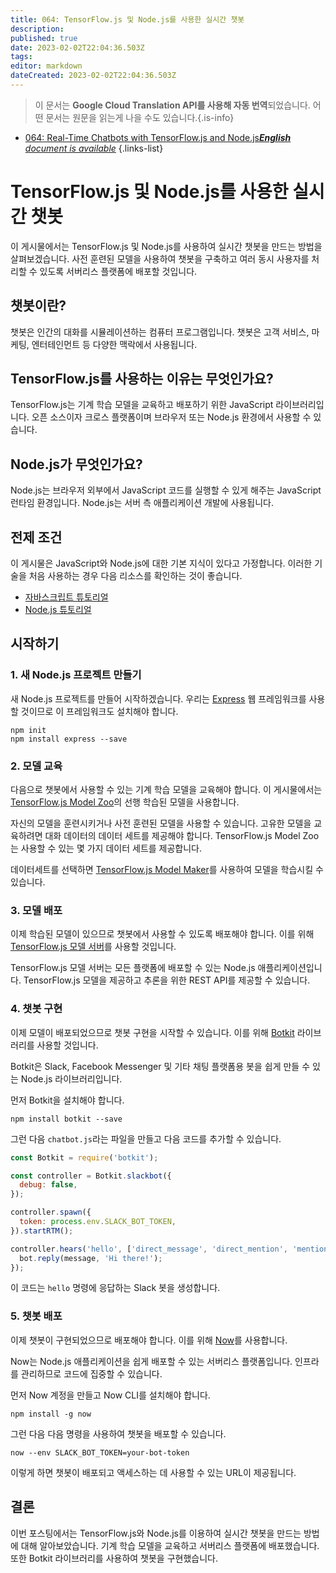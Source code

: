 ```yaml
---
title: 064: TensorFlow.js 및 Node.js를 사용한 실시간 챗봇
description: 
published: true
date: 2023-02-02T22:04:36.503Z
tags: 
editor: markdown
dateCreated: 2023-02-02T22:04:36.503Z
---
```


> 이 문서는 **Google Cloud Translation API를 사용해 자동 번역**되었습니다.
어떤 문서는 원문을 읽는게 나을 수도 있습니다.{.is-info}



- [064: Real-Time Chatbots with TensorFlow.js and Node.js***English** document is available*](/en/Knowledge-base/TensorFlow-js/Learning/064-real-time-chatbots-with-tensorflow-js-and-node-js)
{.links-list}


# TensorFlow.js 및 Node.js를 사용한 실시간 챗봇

이 게시물에서는 TensorFlow.js 및 Node.js를 사용하여 실시간 챗봇을 만드는 방법을 살펴보겠습니다. 사전 훈련된 모델을 사용하여 챗봇을 구축하고 여러 동시 사용자를 처리할 수 있도록 서버리스 플랫폼에 배포할 것입니다.

## 챗봇이란?

챗봇은 인간의 대화를 시뮬레이션하는 컴퓨터 프로그램입니다. 챗봇은 고객 서비스, 마케팅, 엔터테인먼트 등 다양한 맥락에서 사용됩니다.

## TensorFlow.js를 사용하는 이유는 무엇인가요?

TensorFlow.js는 기계 학습 모델을 교육하고 배포하기 위한 JavaScript 라이브러리입니다. 오픈 소스이자 크로스 플랫폼이며 브라우저 또는 Node.js 환경에서 사용할 수 있습니다.

## Node.js가 무엇인가요?

Node.js는 브라우저 외부에서 JavaScript 코드를 실행할 수 있게 해주는 JavaScript 런타임 환경입니다. Node.js는 서버 측 애플리케이션 개발에 사용됩니다.

## 전제 조건

이 게시물은 JavaScript와 Node.js에 대한 기본 지식이 있다고 가정합니다. 이러한 기술을 처음 사용하는 경우 다음 리소스를 확인하는 것이 좋습니다.

- [자바스크립트 튜토리얼](https://www.w3schools.com/js/)
- [Node.js 튜토리얼](https://nodejs.org/en/docs/guides/getting-started-guide/)

## 시작하기

### 1. 새 Node.js 프로젝트 만들기

새 Node.js 프로젝트를 만들어 시작하겠습니다. 우리는 [Express](https://expressjs.com/) 웹 프레임워크를 사용할 것이므로 이 프레임워크도 설치해야 합니다.

```
npm init
npm install express --save
```

### 2. 모델 교육

다음으로 챗봇에서 사용할 수 있는 기계 학습 모델을 교육해야 합니다. 이 게시물에서는 [TensorFlow.js Model Zoo](https://js.tensorflow.org/tutorials/training-chatbot.html)의 선행 학습된 모델을 사용합니다.

자신의 모델을 훈련시키거나 사전 훈련된 모델을 사용할 수 있습니다. 고유한 모델을 교육하려면 대화 데이터의 데이터 세트를 제공해야 합니다. TensorFlow.js Model Zoo는 사용할 수 있는 몇 가지 데이터 세트를 제공합니다.

데이터세트를 선택하면 [TensorFlow.js Model Maker](https://js.tensorflow.org/tutorials/model-maker.html)를 사용하여 모델을 학습시킬 수 있습니다.

### 3. 모델 배포

이제 학습된 모델이 있으므로 챗봇에서 사용할 수 있도록 배포해야 합니다. 이를 위해 [TensorFlow.js 모델 서버](https://js.tensorflow.org/tutorials/serving-models.html)를 사용할 것입니다.

TensorFlow.js 모델 서버는 모든 플랫폼에 배포할 수 있는 Node.js 애플리케이션입니다. TensorFlow.js 모델을 제공하고 추론을 위한 REST API를 제공할 수 있습니다.

### 4. 챗봇 구현

이제 모델이 배포되었으므로 챗봇 구현을 시작할 수 있습니다. 이를 위해 [Botkit](https://botkit.ai/) 라이브러리를 사용할 것입니다.

Botkit은 Slack, Facebook Messenger 및 기타 채팅 플랫폼용 봇을 쉽게 만들 수 있는 Node.js 라이브러리입니다.

먼저 Botkit을 설치해야 합니다.

```
npm install botkit --save
```

그런 다음 `chatbot.js`라는 파일을 만들고 다음 코드를 추가할 수 있습니다.

```javascript
const Botkit = require('botkit');

const controller = Botkit.slackbot({
  debug: false,
});

controller.spawn({
  token: process.env.SLACK_BOT_TOKEN,
}).startRTM();

controller.hears('hello', ['direct_message', 'direct_mention', 'mention'], (bot, message) => {
  bot.reply(message, 'Hi there!');
});
```

이 코드는 `hello` 명령에 응답하는 Slack 봇을 생성합니다.

### 5. 챗봇 배포

이제 챗봇이 구현되었으므로 배포해야 합니다. 이를 위해 [Now](https://zeit.co/now)를 사용합니다.

Now는 Node.js 애플리케이션을 쉽게 배포할 수 있는 서버리스 플랫폼입니다. 인프라를 관리하므로 코드에 집중할 수 있습니다.

먼저 Now 계정을 만들고 Now CLI를 설치해야 합니다.

```
npm install -g now
```

그런 다음 다음 명령을 사용하여 챗봇을 배포할 수 있습니다.

```
now --env SLACK_BOT_TOKEN=your-bot-token
```

이렇게 하면 챗봇이 배포되고 액세스하는 데 사용할 수 있는 URL이 제공됩니다.

## 결론

이번 포스팅에서는 TensorFlow.js와 Node.js를 이용하여 실시간 챗봇을 만드는 방법에 대해 알아보았습니다. 기계 학습 모델을 교육하고 서버리스 플랫폼에 배포했습니다. 또한 Botkit 라이브러리를 사용하여 챗봇을 구현했습니다.